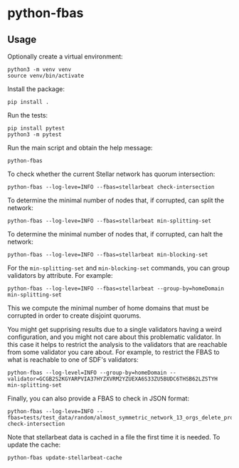 # python-fbas

## Usage

Optionally create a virtual environment:

```
python3 -m venv venv
source venv/bin/activate
```

Install the package:
```
pip install .
```

Run the tests:
```
pip install pytest
python3 -m pytest
```

Run the main script and obtain the help message:
```
python-fbas
```

To check whether the current Stellar network has quorum intersection:
```
python-fbas --log-leve=INFO --fbas=stellarbeat check-intersection
```

To determine the minimal number of nodes that, if corrupted, can split the network:
```
python-fbas --log-leve=INFO --fbas=stellarbeat min-splitting-set
```
To determine the minimal number of nodes that, if corrupted, can halt the network:
```
python-fbas --log-leve=INFO --fbas=stellarbeat min-blocking-set
```

For the `min-splitting-set` and `min-blocking-set` commands, you can group validators by attribute.
For example:
```
python-fbas --log-leve=INFO --fbas=stellarbeat --group-by=homeDomain min-splitting-set
```
This we compute the minimal number of home domains that must be corrupted in order to create disjoint quorums.

You might get supprising results due to a single validators having a weird configuration, and you might not care about this problematic validator.
In this case it helps to restrict the analysis to the validators that are reachable from some validator you care about.
For example, to restrict the FBAS to what is reachable to one of SDF's validators:
```
python-fbas --log-level=INFO --group-by=homeDomain --validator=GCGB2S2KGYARPVIA37HYZXVRM2YZUEXA6S33ZU5BUDC6THSB62LZSTYH min-splitting-set
```

Finally, you can also provide a FBAS to check in JSON format:
```
python-fbas --log-leve=INFO --fbas=tests/test_data/random/almost_symmetric_network_13_orgs_delete_prob_factor_1.json check-intersection
```

Note that stellarbeat data is cached in a file the first time it is needed.
To update the cache:
```
python-fbas update-stellarbeat-cache
```

